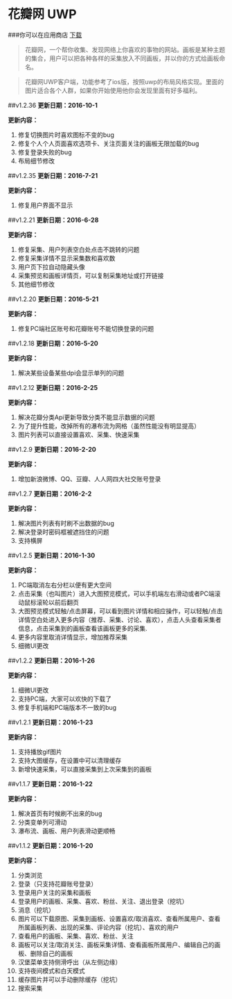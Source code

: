 # 花瓣网 UWP #

###你可以在应用商店 [下载](https://www.microsoft.com/zh-cn/store/p/%E7%88%B1%E8%8A%B1%E7%93%A3uwp/9nblggh5fwxp)

>	花瓣网，一个帮你收集、发现网络上你喜欢的事物的网站。画板是某种主题的集合，用户可以把各种各样的采集放入不同画板，并以你的方式给画板命名。

>	花瓣网UWP客户端，功能参考了ios版，按照uwp的布局风格实现。里面的图片适合各个人群，如果你开始使用他你会发现里面有好多福利。

##v1.2.36
**更新日期：2016-10-1**

**更新内容：**

1. 修复切换图片时喜欢图标不变的bug
2. 修复个人个人页面喜欢选项卡、关注页面关注的画板无限加载的bug
3. 修复登录失败的bug
4. 布局细节修改

##v1.2.35
**更新日期：2016-7-21**

**更新内容：**

1. 修复用户界面不显示  

##v1.2.21
**更新日期：2016-6-28**

**更新内容：**

1. 修复采集、用户列表空白处点击不跳转的问题
2. 修复采集详情不显示采集数和喜欢数
3. 用户页下拉自动隐藏头像
4. 采集预览和画板详情页，可以复制采集地址或打开链接
5. 其他细节修改  

##v1.2.20
**更新日期：2016-5-21**

**更新内容：**

1. 修复PC端社区账号和花瓣账号不能切换登录的问题  

##v1.2.18 
**更新日期：2016-5-20**

**更新内容：**

1. 解决某些设备某些dpi会显示单列的问题  

##v1.2.12
**更新日期：2016-2-25**

**更新内容：**

1. 解决花瓣分类Api更新导致分类不能显示数据的问题
2. 为了提升性能，改掉所有的瀑布流为网格（虽然性能没有明显提高）
3. 图片列表可以直接设置喜欢、采集、快速采集  

##v1.2.9
**更新日期：2016-2-20**

**更新内容：**

1. 增加新浪微博、QQ、豆瓣、人人网四大社交账号登录  

##v1.2.7
**更新日期：2016-2-2**

**更新内容：**

1. 解决图片列表有时刷不出数据的bug
2. 解决登录时密码框被遮挡住的问题
3. 支持横屏

##v1.2.5
**更新日期：2016-1-30**

**更新内容：**

1. PC端取消左右分栏以便有更大空间
2. 点击采集（也叫图片）进入大图预览模式，可以手机端左右滑动或者PC端滚动鼠标滚轮以前后翻页
3. 大图预览模式轻触/点击屏幕，可以看到图片详情和相应操作，可以轻触/点击详情空白处进入更多内容（推荐、采集、讨论、喜欢），点击人头查看采集者信息，点击采集到的画板查看该画板更多的采集.
4. 更多内容里取消详情显示，增加推荐采集
5. 细微UI更改

##v1.2.2
**更新日期：2016-1-26**

**更新内容：**

1. 细微UI更改
2. 支持PC端，大家可以欢快的下载了
3. 修复手机端和PC端版本不一致的bug

##v1.2.1
**更新日期：2016-1-23**

**更新内容：** 

1. 支持播放gif图片
2. 支持大图缓存，在设置中可以清理缓存
3. 新增快速采集，可以直接采集到上次采集到的画板

##v1.1.7
**更新日期：2016-1-22**

**更新内容：**

1. 解决首页有时候刷不出来的bug
2. 分类变单列可滑动
3. 瀑布流、画板、用户列表滑动更顺畅

##v1.1.2
**更新日期：2016-1-20**

**更新内容：**

1. 分类浏览
1. 登录（只支持花瓣账号登录）
1. 登录用户关注的采集和画板
1. 登录用户的画板、采集、喜欢、粉丝、关注、退出登录（挖坑）
1. 消息（挖坑）
1. 图片可以下载原图、采集到画板、设置喜欢/取消喜欢、查看所属用户、查看所属画板列表、出现的采集、评论内容（挖坑）、喜欢的用户
1. 查看用户的画板、采集、喜欢、粉丝、关注
1. 画板可以关注/取消关注、画板采集详情、查看画板所属用户、编辑自己的画板、删除自己的画板
1. 汉堡菜单支持侧滑呼出（从左侧边缘）
1. 支持夜间模式和白天模式
1. 缓存图片并可以手动删除缓存（挖坑）
1. 搜索采集
